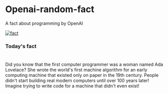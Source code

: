 
# Openai-random-fact
 A fact about programming by OpenAI

[![fact](https://github.com/MarioVidoni/openai-daily-fact/actions/workflows/main.yml/badge.svg)](https://github.com/MarioVidoni/openai-daily-fact/actions/workflows/main.yml)

### Today's fact
# 
Did you know that the first computer programmer was a woman named Ada Lovelace? She wrote the world's first machine algorithm for an early computing machine that existed only on paper in the 19th century. People didn't start building real modern computers until over 100 years later! Imagine trying to write code for a machine that didn't even exist!